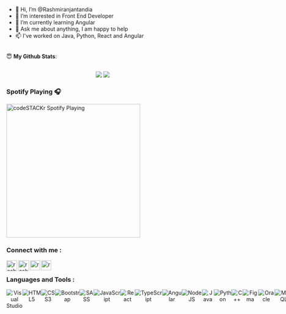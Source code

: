 - 👋 Hi, I’m @Rashmiranjantandia
- 👀 I’m interested in Front End Developer
- 🌱 I’m currently learning Angular
- 💞️ Ask me about anything, I am happy to help
- 📫 I've worked on Java, Python, React and Angular

<!---
Rashmiranjantandia/Rashmiranjantandia is a ✨ special ✨ repository because its `README.md` (this file) appears on your GitHub profile.
You can click the Preview link to take a look at your changes.
--->
<br/>
<summary> 😇 <b> My Github Stats</b>: </summary>
<br/>
<p align="center">
<img src="https://github-readme-stats.vercel.app/api?username=rashmiranjantandia&show_icons=true&theme=radical&line_height=27">

<img src="https://github-readme-stats.vercel.app/api/top-langs/?username=rashmiranjantandia&theme=radical">

<br /> 

### Spotify Playing 🎧 

[<img src="https://now-playing-codestackr.vercel.app/api/spotify-playing" alt="codeSTACKr Spotify Playing" width="350" />](https://music.youtube.com/watch?v=Bd-2-9MOO68&list=RDAMVMBd-2-9MOO68)


### Connect with me :


<a href='#' id='youtube'><img align="left" alt="rashmiranjan | YouTube" width="28px" src="https://image.flaticon.com/icons/png/512/1384/1384060.png" /></a>
<a href='https://twitter.com/rashmi_tandia' id='twitter'><img align="left" alt="rashmiranjan | Twitter" width="28px" src="https://image.flaticon.com/icons/png/512/733/733579.png" /></a>
<a href='https://www.linkedin.com/in/rashmi-ranjan-tandia/' id='linkedin'><img align="left" alt="rashmiranjan | LinkedIn" width="26px" src="https://image.flaticon.com/icons/png/512/174/174857.png" /></a>
<a href='https://www.instagram.com/__expr3ss.2.impr3ss__/' id='instagram'><img align="left" alt="rashmiranjan | Instagram" width="26px" src="https://image.flaticon.com/icons/png/512/2111/2111463.png" /></a>
  
<br />


### Languages and Tools :

<div align="center" style="display: flex" >
<img  alt="Visual Studio" src="https://img.shields.io/badge/VisualStudio-5C2D91.svg?style=for-the-badge&logo=visual-studio&logoColor=white"/>
<img  alt="HTML5" src="https://img.shields.io/badge/html5-%23E34F26.svg?style=for-the-badge&logo=html5&logoColor=white"/>
<img  alt="CSS3" src="https://img.shields.io/badge/css3-%231572B6.svg?style=for-the-badge&logo=css3&logoColor=white"/>
<img  alt="Bootstrap" src="https://img.shields.io/badge/bootstrap-%23563D7C.svg?style=for-the-badge&logo=bootstrap&logoColor=white"/>
<img alt="SASS" src="https://img.shields.io/badge/SASS-hotpink.svg?style=for-the-badge&logo=SASS&logoColor=white"/>
<img  alt="JavaScript" src="https://img.shields.io/badge/javascript-%23323330.svg?style=for-the-badge&logo=javascript&logoColor=%23F7DF1E"/>
<img  alt="React" src="https://img.shields.io/badge/react-%2320232a.svg?style=for-the-badge&logo=react&logoColor=%2361DAFB"/>
<img  alt="TypeScript" src="https://img.shields.io/badge/typescript-%23007ACC.svg?style=for-the-badge&logo=typescript&logoColor=white"/>
<img  alt="Angular" src="https://img.shields.io/badge/angular-%23DD0031.svg?style=for-the-badge&logo=angular&logoColor=white"/>
<img  alt="NodeJS" src="https://img.shields.io/badge/node.js-%2343853D.svg?style=for-the-badge&logo=node-dot-js&logoColor=white"/>
<img  alt="Java" src="https://img.shields.io/badge/java-%23ED8B00.svg?style=for-the-badge&logo=java&logoColor=white"/>
<img  alt="Python" src="https://img.shields.io/badge/python-%2314354C.svg?style=for-the-badge&logo=python&logoColor=white"/>
<img  alt="C++" src="https://img.shields.io/badge/c++-%2300599C.svg?style=for-the-badge&logo=c%2B%2B&ogoColor=white"/>
<img  alt="Figma" src="https://img.shields.io/badge/figma-%23F24E1E.svg?style=for-the-badge&logo=figma&logoColor=white"/>
<img  alt="Oracle" src ="https://img.shields.io/badge/oracle-%23F00000.svg?style=for-the-badge&logo=oracle&logoColor=white" />
<img  alt="MySQL" src="https://img.shields.io/badge/mysql-%2300f.svg?style=for-the-badge&logo=mysql&logoColor=white"/>
<img  alt="MongoDB" src ="https://img.shields.io/badge/MongoDB-%234ea94b.svg?style=for-the-badge&logo=mongodb&logoColor=white"/>
<img  alt="GitLab" src="https://img.shields.io/badge/gitlab-%23181717.svg?style=for-the-badge&logo=gitlab&logoColor=white"/>
<img  alt="GitHub" src="https://img.shields.io/badge/github-%23121011.svg?style=for-the-badge&logo=github&logoColor=white"/>
</div>
<br />
<br />
